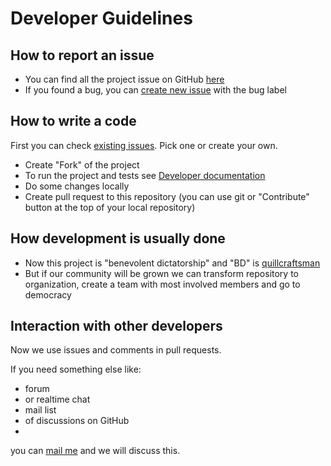 # Developer Guidelines

## How to report an issue

* You can find all the project issue on GitHub [here](https://github.com/quillcraftsman/lavacactus/issues)
* If you found a bug, you can [create new issue](https://github.com/quillcraftsman/lavacactus/issues/new) with the bug label

## How to write a code

First you can check [existing issues](https://github.com/quillcraftsman/lavacactus/issues). Pick one or create your own.

* Create "Fork" of the project
* To run the project and tests see [Developer documentation](https://github.com/quillcraftsman/lavacactus/blob/master/DEVELOPER_DOCUMENTATION.md)
* Do some changes locally
* Create pull request to this repository (you can use git or "Contribute" button at the top of your local repository)

## How development is usually done

* Now this project is "benevolent dictatorship" and "BD" is [quillcraftsman](https://github.com/quillcraftsman)
* But if our community will be grown we can
transform repository to organization,
create a team with most involved members
and go to democracy

## Interaction with other developers

Now we use issues and comments in pull requests.

If you need something else like:
* forum 
* or realtime chat 
* mail list
* of discussions on GitHub
* 
you can [mail me](mailto:quill@craftsman.lol) and we will discuss this. 
